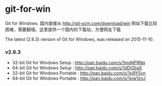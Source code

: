 # git-for-win
Git for Windows.   国内直接从 http://git-scm.com/download/win 网站下载比较困难，需要翻墙。这里提供一个国内的下载站，方便网友下载

The latest (2.6.3) version of Git for Windows, was released on 2015-11-10. 

### v2.6.3

* 32-bit Git for Windows Setup : <http://pan.baidu.com/s/1mgNFRNq>
* 64-bit Git for Windows Setup : <http://pan.baidu.com/s/1dDt2ba5>
* 32-bit Git for Windows Portable : <http://pan.baidu.com/s/1sj9Y5vn>
* 64-bit Git for Windows Portable : <http://pan.baidu.com/s/1sjw1znJ>